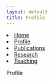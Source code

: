 ```yaml
---
layout: default
title: Profile
---
```

<li><a href="{{site.baseurl}}/index">Home</a></li>
<li><a href="{{site.baseurl}}/profile">Profile</a></li>
<li><a href="{{site.baseurl}}/publications">Publications</a></li>
<li><a href="{{site.baseurl}}/research">Research</a></li>
<li><a href="{{site.baseurl}}/teaching">Teaching</a></li>

Profile
